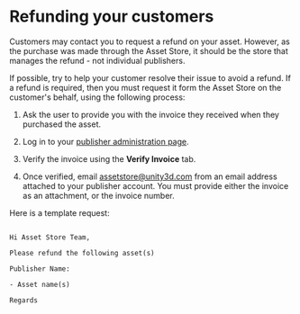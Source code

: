 Refunding your customers
===============

Customers may contact you to request a refund on your asset. However, as the purchase was made through the Asset Store, it should be the store that manages the refund - not individual publishers.

If possible, try to help your customer resolve their issue to avoid a refund. If a refund is required, then you must request it form the Asset Store on the customer's behalf, using the following process:

1. Ask the user to provide you with the invoice they received when they purchased the asset.

2. Log in to your [publisher administration page](https://publisher.assetstore.unity3d.com/login.html).

3. Verify the invoice using the **Verify Invoice** tab.

4. Once verified, email [assetstore@unity3d.com](mailto:assetstore@unity3d.com) from an email address attached to your publisher account. You must provide either the invoice as an attachment, or the invoice number.

Here is a template request:

`````

Hi Asset Store Team,

Please refund the following asset(s)

Publisher Name: 

- Asset name(s)

Regards

`````



